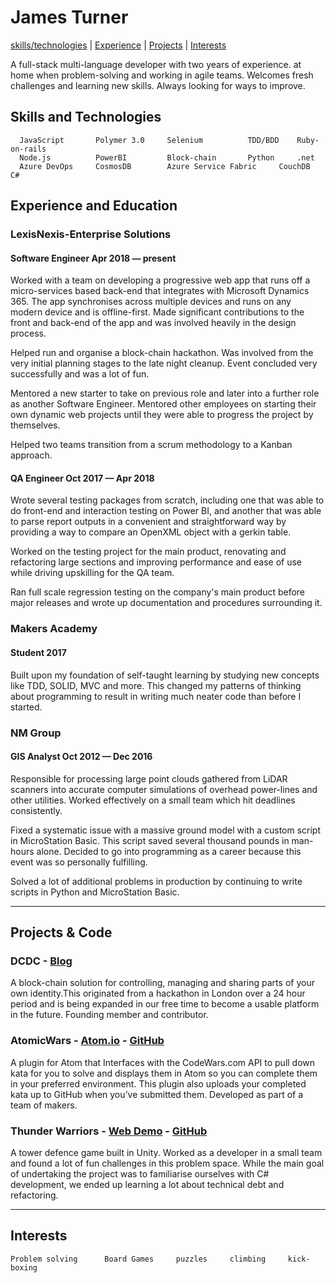 # James Turner
[skills/technologies](#skills) | [Experience](#experience) | [Projects](#projects) | [Interests](#interests)

A full-stack multi-language developer with two years of experience. at home when problem-solving and working in agile teams. Welcomes fresh challenges and learning new skills. Always looking for ways to improve.

## <a name="skills">Skills and Technologies</a>
``` 
  JavaScript       Polymer 3.0     Selenium          TDD/BDD    Ruby-on-rails     
  Node.js          PowerBI         Block-chain       Python     .net
  Azure DevOps     CosmosDB        Azure Service Fabric     CouchDB    C#
```
## <a name="experience">Experience and Education</a> 
### LexisNexis-Enterprise Solutions
#### Software Engineer Apr 2018 — present
Worked with a team on developing a progressive web app that runs off a micro-services based back-end that integrates with Microsoft Dynamics 365. The app synchronises across multiple devices and runs on any modern device and is offline-first. Made significant contributions to the front and back-end of the app and was involved heavily in the design process.

Helped run and organise a block-chain hackathon. Was involved from the very initial planning stages to the late night cleanup. Event concluded very successfully and was a lot of fun.

Mentored a new starter to take on previous role and later into a further role as another Software Engineer. Mentored other employees on starting their own dynamic web projects until they were able to progress the project by themselves.

Helped two teams transition from a scrum methodology to a Kanban approach.
#### QA Engineer Oct 2017 — Apr 2018 
Wrote several testing packages from scratch, including one that was able to do front-end and interaction testing on Power BI, and another that was able to parse report outputs in a convenient and straightforward way by providing a way to compare an OpenXML object with a gerkin table.

Worked on the testing project for the main product, renovating and refactoring large sections and improving performance and ease of use while driving upskilling for the QA team.

Ran full scale regression testing on the company's main product before major releases and wrote up documentation and procedures surrounding it.

### Makers Academy 
#### Student 2017
Built upon my foundation of self-taught learning by studying new concepts like TDD, SOLID, MVC and more. This changed my patterns of thinking about programming to result in writing much neater code than before I started.

### NM Group 
#### GIS Analyst Oct 2012 — Dec 2016 
Responsible for processing large point clouds gathered from LiDAR scanners into accurate computer simulations of overhead power-lines and other utilities. Worked effectively on a small team which hit deadlines consistently.

Fixed a systematic issue with a massive ground model with a custom script in MicroStation Basic. This script saved several thousand pounds in man-hours alone. Decided to go into programming as a career because this event was so personally fulfilling.

Solved a lot of additional problems in production by continuing to write scripts in Python and MicroStation Basic.

***
## <a name="projects">Projects & Code</a>
### DCDC - [Blog](https://blog.dcdc.io/)
A block-chain solution for controlling, managing and sharing parts of your own identity.This originated from a hackathon in London over a 24 hour period and is being expanded in our free time to become a usable platform in the future. Founding member and contributor.
### AtomicWars - [Atom.io](https://atom.io/packages/atomic-wars) - [GitHub](https://github.com/JamesTurnerGit/Atomic-Wars)
A plugin for Atom that Interfaces with the CodeWars.com API to pull down kata for you to solve and displays them in Atom so you can complete them in your preferred environment. This plugin also uploads your completed kata up to GitHub when you’ve submitted them. Developed as part of a team of makers.
### Thunder Warriors - [Web Demo](http://thunder-warriors.herokuapp.com/) - [GitHub](https://github.com/treborb/thunder-warriors)
A tower defence game built in Unity. Worked as a developer in a small team and found a lot of fun challenges in this problem space. While the main goal of undertaking the project was to familiarise ourselves with C# development, we ended up learning a lot about technical debt and refactoring. 
***
## <a name="interests">Interests</a>
```
Problem solving      Board Games     puzzles     climbing     kick-boxing
```

